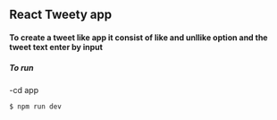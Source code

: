 ## React Tweety app

#### To create a tweet like app it consist of like and unllike option and the tweet text enter by input

##### To run

-cd app

```sh
$ npm run dev

```
